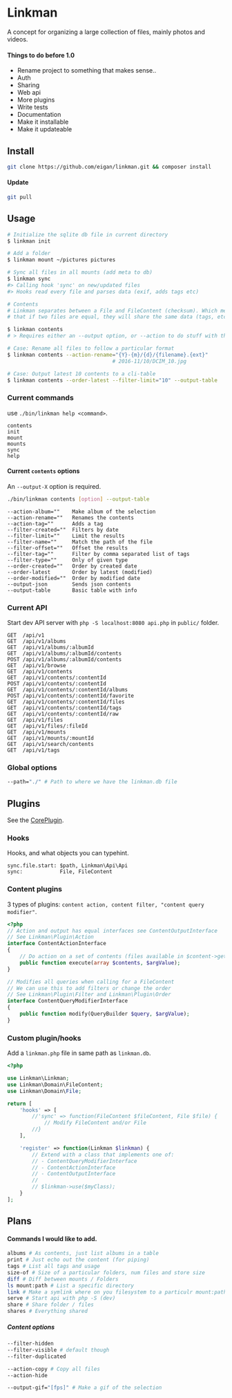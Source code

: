 # Linkman
A concept for organizing a large collection of files, mainly photos and videos.

#### Things to do before 1.0
- Rename project to something that makes sense..
- Auth
- Sharing
- Web api
- More plugins
- Write tests
- Documentation
- Make it installable
- Make it updateable

## Install
```bash
git clone https://github.com/eigan/linkman.git && composer install
```

#### Update
```bash
git pull
```

## Usage
```sh
# Initialize the sqlite db file in current directory
$ linkman init

# Add a folder
$ linkman mount ~/pictures pictures

# Sync all files in all mounts (add meta to db)
$ linkman sync
#> Calling hook 'sync' on new/updated files
#> Hooks read every file and parses data (exif, adds tags etc)

# Contents
# Linkman separates between a File and FileContent (checksum). Which means
# that if two files are equal, they will share the same data (tags, etc)

$ linkman contents
# > Requires either an --output option, or --action to do stuff with the content

# Case: Rename all files to follow a particular format
$ linkman contents --action-rename="{Y}-{m}/{d}/{filename}.{ext}"
                                  # 2016-11/10/DCIM_10.jpg

# Case: Output latest 10 contents to a cli-table
$ linkman contents --order-latest --filter-limit="10" --output-table

```

### Current commands
use `./bin/linkman help <command>`.
```
contents
init
mount
mounts
sync
help
```

#### Current `contents` options
An `--output-X` option is required.

```bash
./bin/linkman contents [option] --output-table
```

```
--action-album=""    Make album of the selection
--action-rename=""   Renames the contents
--action-tag=""      Adds a tag
--filter-created=""  Filters by date
--filter-limit=""    Limit the results
--filter-name=""     Match the path of the file
--filter-offset=""   Offset the results
--filter-tag=""      Filter by comma separated list of tags
--filter-type=""     Only of given type
--order-created=""   Order by created date
--order-latest       Order by latest (modified)
--order-modified=""  Order by modified date
--output-json        Sends json contents
--output-table       Basic table with info
```

### Current API
Start dev API server with `php -S localhost:8080 api.php` in `public/` folder.
```
GET  /api/v1
GET  /api/v1/albums
GET  /api/v1/albums/:albumId
GET  /api/v1/albums/:albumId/contents
POST /api/v1/albums/:albumId/contents
GET  /api/v1/browse
GET  /api/v1/contents
GET  /api/v1/contents/:contentId
POST /api/v1/contents/:contentId
GET  /api/v1/contents/:contentId/albums
POST /api/v1/contents/:contentId/favorite
GET  /api/v1/contents/:contentId/files
GET  /api/v1/contents/:contentId/tags
GET  /api/v1/contents/:contentId/raw
GET  /api/v1/files
GET  /api/v1/files/:fileId
GET  /api/v1/mounts
GET  /api/v1/mounts/:mountId
GET  /api/v1/search/contents
GET  /api/v1/tags
```

### Global options
```sh
--path="./" # Path to where we have the linkman.db file
```


## Plugins
See the [CorePlugin](src/Plugin/CorePlugin.php).

### Hooks
Hooks, and what objects you can typehint.
```
sync.file.start: $path, Linkman\Api\Api
sync:            File, FileContent
```

### Content plugins
3 types of plugins: `content action, content filter, "content query modifier"`.

```php
<?php
// Action and output has equal interfaces see ContentOutputInterface
// See Linkman\Plugin\Action
interface ContentActionInterface
{
    // Do action on a set of contents (files available in $content->getFiles())
    public function execute(array $contents, $argValue);
}

// Modifies all queries when calling for a FileContent
// We can use this to add filters or change the order
// See Linkman\Plugin\Filter and Linkman\Plugin\Order
interface ContentQueryModifierInterface
{
    public function modify(QueryBuilder $query, $argValue);
}

```

### Custom plugin/hooks
Add a `linkman.php` file in same path as `linkman.db`.

```php
<?php

use Linkman\Linkman;
use Linkman\Domain\FileContent;
use Linkman\Domain\File;

return [
    'hooks' => [
        //'sync' => function(FileContent $fileContent, File $file) {
            // Modify FileContent and/or File
        //}
    ],

    'register' => function(Linkman $linkman) {
        // Extend with a class that implements one of:
        // - ContentQueryModifierInterface
        // - ContentActionInterface
        // - ContentOutputInterface
        //
        // $linkman->use($myClass);
    }
];

```

## Plans

#### Commands I would like to add.
```sh
albums # As contents, just list albums in a table
print # Just echo out the content (for piping)
tags # List all tags and usage
size-of # Size of a particular folders, num files and store size
diff # Diff between mounts / Folders
ls mount:path # List a specific directory
link # Make a symlink where on you filesystem to a particulr mount:path/file
serve # Start api with php -S (dev)
share # Share folder / files
shares # Everything shared
```

##### Content options

```sh
--filter-hidden
--filter-visible # default though
--filter-duplicated

--action-copy # Copy all files
--action-hide

--output-gif="[fps]" # Make a gif of the selection
```

